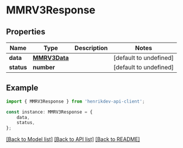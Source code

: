 # MMRV3Response


## Properties

Name | Type | Description | Notes
------------ | ------------- | ------------- | -------------
**data** | [**MMRV3Data**](MMRV3Data.md) |  | [default to undefined]
**status** | **number** |  | [default to undefined]

## Example

```typescript
import { MMRV3Response } from 'henrikdev-api-client';

const instance: MMRV3Response = {
    data,
    status,
};
```

[[Back to Model list]](../README.md#documentation-for-models) [[Back to API list]](../README.md#documentation-for-api-endpoints) [[Back to README]](../README.md)
